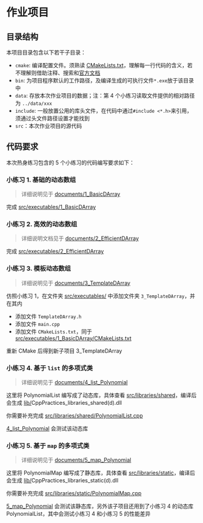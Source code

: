 # 作业项目

## 目录结构

本项目目录包含以下若干子目录：

- `cmake`: 编译配置文件。须熟读 [CMakeLists.txt](CMakeLists.txt/)，理解每一行代码的含义，若不理解则借助注释、搜索和[官方文档](https://cmake.org/documentation/)
- `bin`: 为项目程序默认的工作路径，及编译生成的可执行文件`*.exe`放于该目录中
- `data`: 存放本次作业项目的数据；注：第 4 个小练习读取文件提供的相对路径为 `../data/xxx`
- `include`: 一般放置公用的库头文件，在代码中通过`#include <*.h>`来引用，须通过头文件路径设置才能找到
- `src`：本次作业项目的源代码

## 代码要求

本次热身练习包含的 5 个小练习的代码编写要求如下：

### 小练习 1. 基础的动态数组

> 详细说明见于 [documents/1_BasicDArray](../documents/1_BasicDArray)

完成 [src/executables/1_BasicDArray](src/executables/1_BasicDArray)

### 小练习 2. 高效的动态数组

> 详细说明文档见于 [documents/2_EfficientDArray](../documents/2_EfficientDArray)

完成 [src/executables/2_EfficientDArray](src/executables/2_EfficientDArray)

### 小练习 3. 模板动态数组

> 详细说明见于 [documents/3_TemplateDArray](../documents/3_TemplateDArray)

仿照小练习 1，在文件夹 [src/executables/](src/executables) 中添加文件夹 `3_TemplateDArray`，并在其内

- 添加文件 `TemplateDArray.h`
- 添加文件 `main.cpp`
- 添加文件 `CMakeLists.txt`，同于 [src/executables/1_BasicDArray/CMakeLists.txt](src/executables/1_BasicDArray/CMakeLists.txt)

重新 CMake 后得到新子项目 3_TemplateDArray

### 小练习 4. 基于 `list` 的多项式类

> 详细说明见于 [documents/4_list_Polynomial](../documents/4_list_Polynomial)

这里将 PolynomialList 编写成了动态库，具体查看 [src/libraries/shared](src/libraries/shared)，编译后会生成 [lib/](lib)CppPractices_libraries_shared(d).dll

你需要补充完成 [src/libraries/shared/PolynomialList.cpp](src/libraries/shared/PolynomialList.cpp)

[4_list_Polynomial](src/executables/4_list_Polynomial) 会测试该动态库

### 小练习 5. 基于 `map` 的多项式类

> 详细说明见于 [documents/5_map_Polynomial](../documents/5_map_Polynomial)

这里将 PolynomialMap 编写成了静态库，具体查看 [src/libraries/static](src/libraries/static)，编译后会生成 [lib/](lib)CppPractices_libraries_static(d).dll

你需要补充完成 [src/libraries/static/PolynomialMap.cpp](src/libraries/static/PolynomialMap.cpp)

[5_map_Polynomial](src/executables/5_map_Polynomial) 会测试该静态库，另外该子项目还用到了小练习 4 的动态库 PolynomialList，其中会测试小练习 4 和小练习 5 的性能差异
